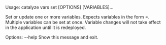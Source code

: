 Usage: catalyze vars set [OPTIONS] [VARIABLES]...

  Set or update one or more variables. Expects variables in the form
  <key>=<value>. Multiple variables can be set at once. Variable changes
  will not take effect in the application until it is redeployed.

Options:
  --help  Show this message and exit.
